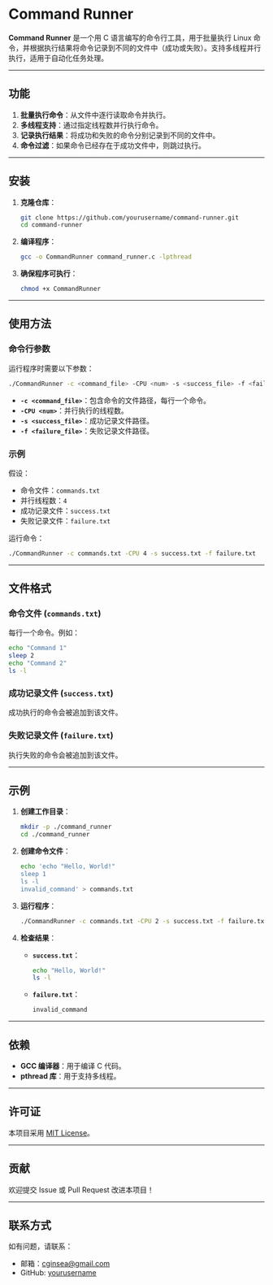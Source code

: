 # **Command Runner**

**Command Runner** 是一个用 C 语言编写的命令行工具，用于批量执行 Linux 命令，并根据执行结果将命令记录到不同的文件中（成功或失败）。支持多线程并行执行，适用于自动化任务处理。

---

## **功能**
1. **批量执行命令**：从文件中逐行读取命令并执行。
2. **多线程支持**：通过指定线程数并行执行命令。
3. **记录执行结果**：将成功和失败的命令分别记录到不同的文件中。
4. **命令过滤**：如果命令已经存在于成功文件中，则跳过执行。

---

## **安装**

1. **克隆仓库**：
   ```bash
   git clone https://github.com/yourusername/command-runner.git
   cd command-runner
   ```

2. **编译程序**：
   ```bash
   gcc -o CommandRunner command_runner.c -lpthread
   ```

3. **确保程序可执行**：
   ```bash
   chmod +x CommandRunner
   ```

---

## **使用方法**

### **命令行参数**
运行程序时需要以下参数：
```bash
./CommandRunner -c <command_file> -CPU <num> -s <success_file> -f <failure_file>
```

- **`-c <command_file>`**：包含命令的文件路径，每行一个命令。
- **`-CPU <num>`**：并行执行的线程数。
- **`-s <success_file>`**：成功记录文件路径。
- **`-f <failure_file>`**：失败记录文件路径。

### **示例**
假设：
- 命令文件：`commands.txt`
- 并行线程数：`4`
- 成功记录文件：`success.txt`
- 失败记录文件：`failure.txt`

运行命令：
```bash
./CommandRunner -c commands.txt -CPU 4 -s success.txt -f failure.txt
```

---

## **文件格式**

### **命令文件 (`commands.txt`)**
每行一个命令。例如：
```bash
echo "Command 1"
sleep 2
echo "Command 2"
ls -l
```

### **成功记录文件 (`success.txt`)**
成功执行的命令会被追加到该文件。

### **失败记录文件 (`failure.txt`)**
执行失败的命令会被追加到该文件。

---

## **示例**

1. **创建工作目录**：
   ```bash
   mkdir -p ./command_runner
   cd ./command_runner
   ```

2. **创建命令文件**：
   ```bash
   echo 'echo "Hello, World!"
   sleep 1
   ls -l
   invalid_command' > commands.txt
   ```

3. **运行程序**：
   ```bash
   ./CommandRunner -c commands.txt -CPU 2 -s success.txt -f failure.txt
   ```

4. **检查结果**：
   - **`success.txt`**：
     ```bash
     echo "Hello, World!"
     ls -l
     ```
   - **`failure.txt`**：
     ```bash
     invalid_command
     ```

---

## **依赖**
- **GCC 编译器**：用于编译 C 代码。
- **pthread 库**：用于支持多线程。

---

## **许可证**
本项目采用 [MIT License](LICENSE)。

---

## **贡献**
欢迎提交 Issue 或 Pull Request 改进本项目！

---

## **联系方式**
如有问题，请联系：
- 邮箱：cginsea@gmail.com
- GitHub: [yourusername](https://github.com/yourusername)